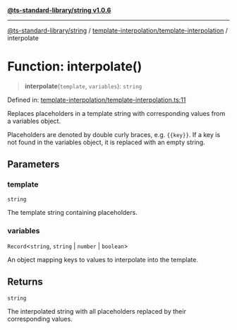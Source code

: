 [**@ts-standard-library/string v1.0.6**](../../../README.md)

***

[@ts-standard-library/string](../../../modules.md) / [template-interpolation/template-interpolation](../README.md) / interpolate

# Function: interpolate()

> **interpolate**(`template`, `variables`): `string`

Defined in: [template-interpolation/template-interpolation.ts:11](https://github.com/gabaudette/ts-stdlib/blob/4a412e6fb273dc9fcab54b84c05921f52dac4b3f/packages/string/src/template-interpolation/template-interpolation.ts#L11)

Replaces placeholders in a template string with corresponding values from a variables object.

Placeholders are denoted by double curly braces, e.g. `{{key}}`.
If a key is not found in the variables object, it is replaced with an empty string.

## Parameters

### template

`string`

The template string containing placeholders.

### variables

`Record`\<`string`, `string` \| `number` \| `boolean`\>

An object mapping keys to values to interpolate into the template.

## Returns

`string`

The interpolated string with all placeholders replaced by their corresponding values.
